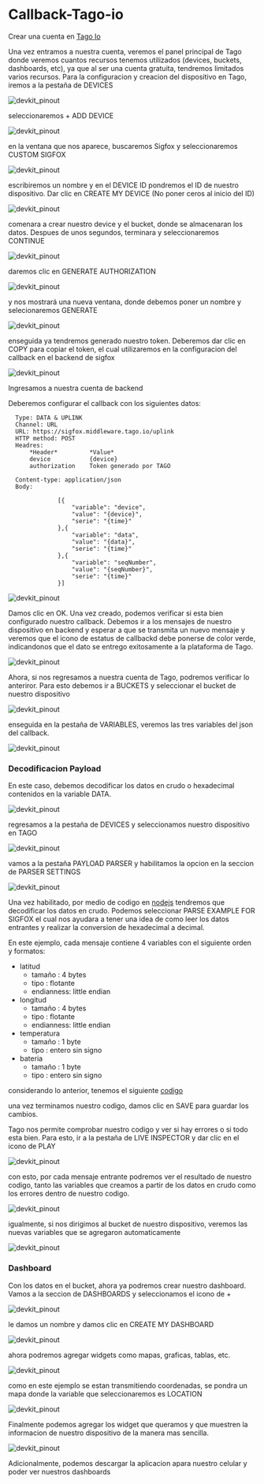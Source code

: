 # Callback-Tago-io

Crear una cuenta en [Tago Io](https://admin.tago.io/signup)

Una vez entramos a nuestra cuenta, veremos el panel principal de Tago donde veremos cuantos recursos tenemos utilizados (devices, buckets, dashboards, etc), ya que al ser una cuenta gratuita, tendremos limitados varios recursos. Para la configuracion y creacion del dispositivo en Tago, iremos a la pestaña de DEVICES

![devkit_pinout](https://github.com/Iotnet/Callback-Tago-io/blob/main/images/tago_git1.png?raw=true)

seleccionaremos + ADD DEVICE

![devkit_pinout](https://github.com/Iotnet/Callback-Tago-io/blob/main/images/tago_git2.png?raw=true)

en la ventana que nos aparece, buscaremos Sigfox y seleccionaremos CUSTOM SIGFOX

![devkit_pinout](https://github.com/Iotnet/Callback-Tago-io/blob/main/images/tago_git3.png?raw=true)

escribiremos un nombre y en el DEVICE ID pondremos el ID de nuestro dispositivo. Dar clic en CREATE MY DEVICE (No poner ceros al inicio del ID)

![devkit_pinout](https://github.com/Iotnet/Callback-Tago-io/blob/main/images/tago_git4.png?raw=true)

comenara a crear nuestro device y el bucket, donde se almacenaran los datos. Despues de unos segundos, terminara y seleccionaremos CONTINUE

![devkit_pinout](https://github.com/Iotnet/Callback-Tago-io/blob/main/images/tago_git5.png?raw=true)

daremos clic en GENERATE AUTHORIZATION

![devkit_pinout](https://github.com/Iotnet/Callback-Tago-io/blob/main/images/tago_git6.png?raw=true)

y nos mostrará una nueva ventana, donde debemos poner un nombre y selecionaremos GENERATE

![devkit_pinout](https://github.com/Iotnet/Callback-Tago-io/blob/main/images/tago_git7.png?raw=true)

enseguida ya tendremos generado nuestro token. Deberemos dar clic en COPY para copiar el token, el cual utilizaremos en la configuracion del callback en el backend de sigfox

![devkit_pinout](https://github.com/Iotnet/Callback-Tago-io/blob/main/images/tago_git8.png?raw=true)

Ingresamos a nuestra cuenta de backend

Deberemos configurar el callback con los siguientes datos:

      Type: DATA & UPLINK
      Channel: URL
      URL: https://sigfox.middleware.tago.io/uplink
      HTTP method: POST
      Headres:
          *Header*         *Value*
          device           {device}
          authorization    Token generado por TAGO
          
      Content-type: application/json
      Body:
                  
                  [{
                      "variable": "device",
                      "value": "{device}",
                      "serie": "{time}"
                  },{
                      "variable": "data",
                      "value": "{data}",
                      "serie": "{time}"
                  },{
                      "variable": "seqNumber",
                      "value": "{seqNumber}",
                      "serie": "{time}"
                  }]
 
![devkit_pinout](https://github.com/Iotnet/Callback-Tago-io/blob/main/images/tago_git9.png?raw=true)

Damos clic en OK. Una vez creado, podemos verificar si esta bien configurado nuestro callback. Debemos ir a los mensajes de nuestro dispositivo en backend y esperar a que se transmita un nuevo mensaje y veremos que el icono de estatus de callbackd debe ponerse de color verde, indicandonos que el dato se entrego exitosamente a la plataforma de Tago.

![devkit_pinout](https://github.com/Iotnet/Callback-Tago-io/blob/main/images/tago_git10.png?raw=true)

Ahora, si nos regresamos a nuestra cuenta de Tago, podremos verificar lo anteriror. Para esto debemos ir a BUCKETS  y seleccionar el bucket de nuestro dispositivo

![devkit_pinout](https://github.com/Iotnet/Callback-Tago-io/blob/main/images/tago_git11.png?raw=true)

enseguida en la pestaña de VARIABLES, veremos las tres variables del json del callback.

![devkit_pinout](https://github.com/Iotnet/Callback-Tago-io/blob/main/images/tago_git12.png?raw=true)

### Decodificacion Payload

En este caso, debemos decodificar los datos en crudo o hexadecimal contenidos en la variable DATA. 

![devkit_pinout](https://github.com/Iotnet/Callback-Tago-io/blob/main/images/tago_git13.png?raw=true)

regresamos a la pestaña de DEVICES y seleccionamos nuestro dispositivo en TAGO

![devkit_pinout](https://github.com/Iotnet/Callback-Tago-io/blob/main/images/tago_git14.png?raw=true)

vamos a la pestaña PAYLOAD PARSER y habilitamos la opcion en la seccion de PARSER SETTINGS 

![devkit_pinout](https://github.com/Iotnet/Callback-Tago-io/blob/main/images/tago_git15.png?raw=true)

Una vez habilitado, por medio de codigo en [nodejs](https://nodejs.org/api/buffer.html) tendremos que decodificar los datos en crudo. Podemos seleccionar PARSE EXAMPLE FOR SIGFOX el cual nos ayudara a tener una idea de como leer los datos entrantes y realizar la conversion de hexadecimal a decimal.

En este ejemplo, cada mensaje contiene 4 variables con el siguiente orden y formatos: 
  - latitud
    - tamaño : 4 bytes
    - tipo :  flotante
    - endianness: little endian  
  - longitud
    - tamaño : 4 bytes
    - tipo :  flotante
    - endianness: little endian    
  - temperatura
    - tamaño : 1 byte
    - tipo :  entero sin signo
  - bateria
    - tamaño : 1 byte
    - tipo :  entero sin signo 
 
considerando lo anterior, tenemos el siguiente [codigo](https://github.com/Iotnet/Callback-Tago-io/blob/main/codigo%20ejemplo%20github)

una vez terminamos nuestro codigo, damos clic en SAVE para guardar los cambios.

Tago nos permite comprobar nuestro codigo y ver si hay errores o si todo esta bien. Para esto, ir a la pestaña de LIVE INSPECTOR y dar clic en el icono de PLAY

![devkit_pinout](https://github.com/Iotnet/Callback-Tago-io/blob/main/images/tago_git16.png?raw=true)

con esto, por cada mensaje entrante podremos ver el resultado de nuestro codigo, tanto las variables que creamos a partir de los datos en crudo como los errores dentro de nuestro codigo.

![devkit_pinout](https://github.com/Iotnet/Callback-Tago-io/blob/main/images/tago_git17.png?raw=true)

igualmente, si nos dirigimos al bucket de nuestro dispositivo, veremos las nuevas variables que se agregaron automaticamente

![devkit_pinout](https://github.com/Iotnet/Callback-Tago-io/blob/main/images/tago_git18.png?raw=true)

### Dashboard

Con los datos en el bucket, ahora ya podremos crear nuestro dashboard. Vamos a la seccion de DASHBOARDS y seleccionamos el icono de +

![devkit_pinout](https://github.com/Iotnet/Callback-Tago-io/blob/main/images/tago_git19.png?raw=true)

le damos un nombre y damos clic en CREATE MY DASHBOARD

![devkit_pinout](https://github.com/Iotnet/Callback-Tago-io/blob/main/images/tago_git20.png?raw=true)

ahora podremos agregar widgets como mapas, graficas, tablas, etc.

![devkit_pinout](https://github.com/Iotnet/Callback-Tago-io/blob/main/images/tago_git21.png?raw=true)

como en este ejemplo se estan transmitiendo coordenadas, se pondra un mapa donde la variable que seleccionaremos es LOCATION

![devkit_pinout](https://github.com/Iotnet/Callback-Tago-io/blob/main/images/tago_git22.png?raw=true)

Finalmente podemos agregar los widget que queramos y que muestren la informacion de nuestro dispositivo de la manera mas sencilla.

![devkit_pinout](https://github.com/Iotnet/Callback-Tago-io/blob/main/images/tago_git23.png?raw=true)

Adicionalmente, podemos descargar la aplicacion apara nuestro celular y poder ver nuestros dashboards


